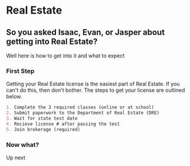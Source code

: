 # Real Estate

## So you asked Isaac, Evan, or Jasper about getting into Real Estate?
Well here is how to get into it and what to expect

### First Step

Getting your Real Estate license is the easiest part of Real Estate. If you can't do this, then don't bother. The steps to get your license are outlined below.

```markdown
1. Complete the 3 required classes (online or at school)
2. Submit paperwork to the Department of Real Estate (DRE)
3. Wait for state test date
4. Recieve license # after passing the test
5. Join brokerage (required)


```

### Now what?

Up next
